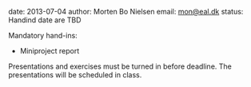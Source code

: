 date: 2013-07-04
author: Morten Bo Nielsen
email: mon@eal.dk
status: Handind date are TBD

Mandatory hand-ins:

* Miniproject report

Presentations and exercises must be turned in before deadline. The presentations will be scheduled in class.
